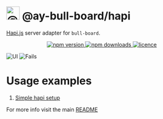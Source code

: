# <img alt="@ay-bull-board" src="https://raw.githubusercontent.com/felixmosh/bull-board/master/packages/ui/src/static/images/logo.svg" width="35px" /> @ay-bull-board/hapi

[Hapi.js](https://hapi.dev/) server adapter for `bull-board`.

<p align="center">
  <a href="https://www.npmjs.com/package/@ay-bull-board/hapi">
    <img alt="npm version" src="https://img.shields.io/npm/v/@ay-bull-board/hapi">
  </a>
  <a href="https://www.npmjs.com/package/bull-board">
    <img alt="npm downloads" src="https://img.shields.io/npm/dw/bull-board">
  </a>
  <a href="https://github.com/vcapretz/bull-board/blob/master/LICENSE">
    <img alt="licence" src="https://img.shields.io/github/license/vcapretz/bull-board">
  </a>
<p>

![UI](https://raw.githubusercontent.com/felixmosh/bull-board/master/screenshots/shot.png)
![Fails](https://raw.githubusercontent.com/felixmosh/bull-board/master/screenshots/fails.png)

# Usage examples

1. [Simple hapi setup](https://github.com/felixmosh/bull-board/tree/master/examples/with-hapi)

For more info visit the main [README](https://github.com/felixmosh/bull-board#readme)
